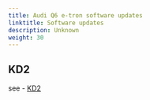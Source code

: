 ```yaml
---
title: Audi Q6 e-tron software updates
linktitle: Software updates
description: Unknown
weight: 30
---
```


## KD2

see - [KD2](../patchkd2)